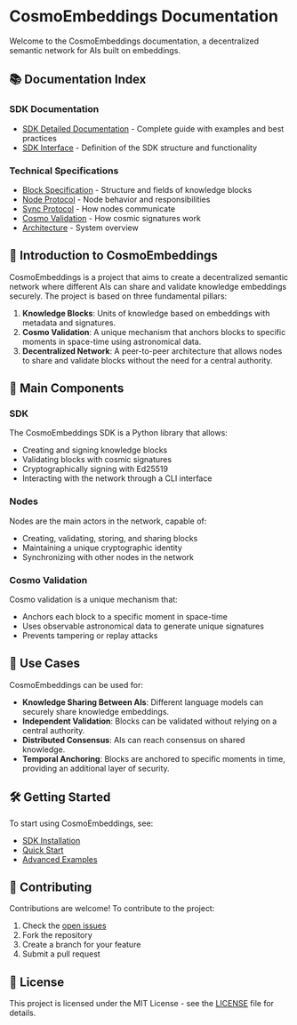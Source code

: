 # CosmoEmbeddings Documentation

Welcome to the CosmoEmbeddings documentation, a decentralized semantic network for AIs built on embeddings.

## 📚 Documentation Index

### SDK Documentation

- [SDK Detailed Documentation](sdk_detailed.md) - Complete guide with examples and best practices
- [SDK Interface](sdk_interface.md) - Definition of the SDK structure and functionality

### Technical Specifications

- [Block Specification](block_spec.md) - Structure and fields of knowledge blocks
- [Node Protocol](node_protocol.md) - Node behavior and responsibilities
- [Sync Protocol](sync_protocol.md) - How nodes communicate
- [Cosmo Validation](cosmic_validation.md) - How cosmic signatures work
- [Architecture](architecture.md) - System overview

## 🚀 Introduction to CosmoEmbeddings

CosmoEmbeddings is a project that aims to create a decentralized semantic network where different AIs can share and validate knowledge embeddings securely. The project is based on three fundamental pillars:

1. **Knowledge Blocks**: Units of knowledge based on embeddings with metadata and signatures.
2. **Cosmo Validation**: A unique mechanism that anchors blocks to specific moments in space-time using astronomical data.
3. **Decentralized Network**: A peer-to-peer architecture that allows nodes to share and validate blocks without the need for a central authority.

## 🔧 Main Components

### SDK

The CosmoEmbeddings SDK is a Python library that allows:

- Creating and signing knowledge blocks
- Validating blocks with cosmic signatures
- Cryptographically signing with Ed25519
- Interacting with the network through a CLI interface

### Nodes

Nodes are the main actors in the network, capable of:

- Creating, validating, storing, and sharing blocks
- Maintaining a unique cryptographic identity
- Synchronizing with other nodes in the network

### Cosmo Validation

Cosmo validation is a unique mechanism that:

- Anchors each block to a specific moment in space-time
- Uses observable astronomical data to generate unique signatures
- Prevents tampering or replay attacks

## 🌟 Use Cases

CosmoEmbeddings can be used for:

- **Knowledge Sharing Between AIs**: Different language models can securely share knowledge embeddings.
- **Independent Validation**: Blocks can be validated without relying on a central authority.
- **Distributed Consensus**: AIs can reach consensus on shared knowledge.
- **Temporal Anchoring**: Blocks are anchored to specific moments in time, providing an additional layer of security.

## 🛠️ Getting Started

To start using CosmoEmbeddings, see:

- [SDK Installation](../sdk/README.md#installation)
- [Quick Start](../sdk/README.md#quick-start)
- [Advanced Examples](../sdk/README.md#advanced-examples)

## 🤝 Contributing

Contributions are welcome! To contribute to the project:

1. Check the [open issues](https://github.com/CosmoEmbeddings/sdk/issues)
2. Fork the repository
3. Create a branch for your feature
4. Submit a pull request

## 📄 License

This project is licensed under the MIT License - see the [LICENSE](../LICENSE) file for details. 